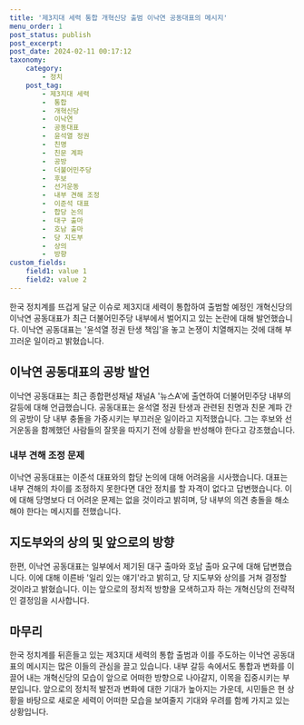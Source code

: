 ```yaml
---
title: '제3지대 세력 통합 개혁신당 출범 이낙연 공동대표의 메시지'
menu_order: 1
post_status: publish
post_excerpt: 
post_date: 2024-02-11 00:17:12
taxonomy:
    category:
        - 정치
    post_tag:
        - 제3지대 세력
        -  통합
        -  개혁신당
        -  이낙연
        -  공동대표
        -  윤석열 정권
        -  친명
        -  친문 계파
        -  공방
        -  더불어민주당
        -  후보
        -  선거운동
        -  내부 견해 조정
        -  이준석 대표
        -  합당 논의
        -  대구 출마
        -  호남 출마
        -  당 지도부
        -  상의
        -  방향
custom_fields:
    field1: value 1
    field2: value 2
---
```


한국 정치계를 뜨겁게 달군 이슈로 제3지대 세력이 통합하여 출범할 예정인 개혁신당의 이낙연 공동대표가 최근 더불어민주당 내부에서 벌어지고 있는 논란에 대해 발언했습니다. 이낙연 공동대표는 '윤석열 정권 탄생 책임'을 놓고 논쟁이 치열해지는 것에 대해 부끄러운 일이라고 밝혔습니다.
## 이낙연 공동대표의 공방 발언
이낙연 공동대표는 최근 종합편성채널 채널A '뉴스A'에 출연하여 더불어민주당 내부의 갈등에 대해 언급했습니다. 공동대표는 윤석열 정권 탄생과 관련된 친명과 친문 계파 간의 공방이 당 내부 충돌을 가중시키는 부끄러운 일이라고 지적했습니다. 그는 후보와 선거운동을 함께했던 사람들의 잘못을 따지기 전에 상황을 반성해야 한다고 강조했습니다.
### 내부 견해 조정 문제
이낙연 공동대표는 이준석 대표와의 합당 논의에 대해 어려움을 시사했습니다. 대표는 내부 견해의 차이를 조정하지 못한다면 대안 정치를 할 자격이 없다고 답변했습니다. 이에 대해 당명보다 더 어려운 문제는 없을 것이라고 밝히며, 당 내부의 의견 충돌을 해소해야 한다는 메시지를 전했습니다.
## 지도부와의 상의 및 앞으로의 방향
한편, 이낙연 공동대표는 일부에서 제기된 대구 출마와 호남 출마 요구에 대해 답변했습니다. 이에 대해 이른바 '일리 있는 얘기'라고 밝히고, 당 지도부와 상의를 거쳐 결정할 것이라고 밝혔습니다. 이는 앞으로의 정치적 방향을 모색하고자 하는 개혁신당의 전략적인 결정임을 시사합니다.
## 마무리
한국 정치계를 뒤흔들고 있는 제3지대 세력의 통합 출범과 이를 주도하는 이낙연 공동대표의 메시지는 많은 이들의 관심을 끌고 있습니다. 내부 갈등 속에서도 통합과 변화를 이끌어 내는 개혁신당의 모습이 앞으로 어떠한 방향으로 나아갈지, 이목을 집중시키는 부분입니다. 앞으로의 정치적 발전과 변화에 대한 기대가 높아지는 가운데, 시민들은 현 상황을 바탕으로 새로운 세력이 어떠한 모습을 보여줄지 기대와 우려를 함께 가지고 있는 상황입니다.
